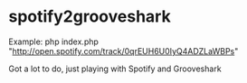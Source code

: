 spotify2grooveshark
===================

Example: php index.php "http://open.spotify.com/track/0qrEUH6U0IyQ4ADZLaWBPs"

Got a lot to do, just playing with Spotify and Grooveshark
